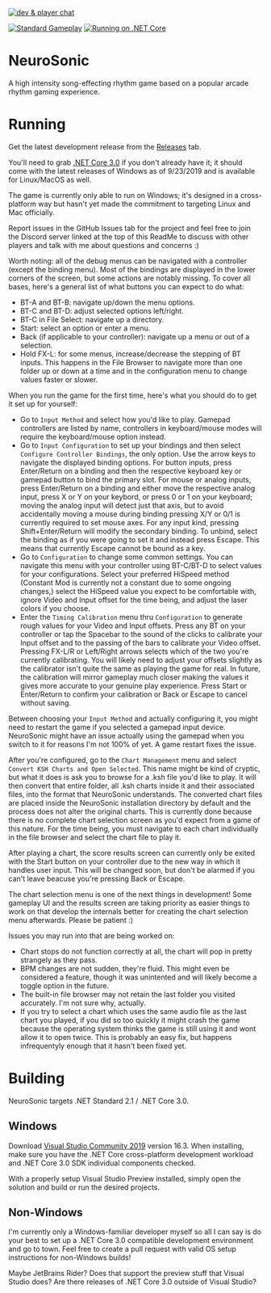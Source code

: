 [![dev & player chat](https://discordapp.com/api/guilds/594032849804591114/widget.png?style=shield)](https://discord.gg/pQkF5HM)

[![Standard Gameplay](https://img.youtube.com/vi/3X5OVUh50rA/2.jpg)](https://www.youtube.com/watch?v=3X5OVUh50rA)
[![Running on .NET Core](https://img.youtube.com/vi/I5wOUcjP_MQ/2.jpg)](https://www.youtube.com/watch?v=I5wOUcjP_MQ)

# NeuroSonic
A high intensity song-effecting rhythm game based on a popular arcade rhythm gaming experience.

# Running
Get the latest development release from the [Releases](https://github.com/audfx/neurosonic/releases) tab.

You'll need to grab [.NET Core 3.0](https://dotnet.microsoft.com/download) if you don't already have it; it should come with the latest releases of Windows as of 9/23/2019 and is available for Linux/MacOS as well.

The game is currently only able to run on Windows; it's designed in a cross-platform way but hasn't yet made the commitment to targeting Linux and Mac officially.

Report issues in the GitHub Issues tab for the project and feel free to join the Discord server linked at the top of this ReadMe to discuss with other players and talk with me about questions and concerns :)

Worth noting: all of the debug menus can be navigated with a controller (except the binding menu). Most of the bindings are displayed in the lower corners of the screen, but some actions are notably missing. To cover all bases, here's a general list of what buttons you can expect to do what:
- BT-A and BT-B: navigate up/down the menu options.
- BT-C and BT-D: adjust selected options left/right.
- BT-C in File Select: navigate up a directory.
- Start: select an option or enter a menu.
- Back (if applicable to your controller): navigate up a menu or out of a selection.
- Hold FX-L: for some menus, increase/decrease the stepping of BT inputs. This happens in the File Browser to navigate more than one folder up or down at a time and in the configuration menu to change values faster or slower.

When you run the game for the first time, here's what you should do to get it set up for yourself:
- Go to `Input Method` and select how you'd like to play. Gamepad controllers are listed by name, controllers in keyboard/mouse modes will require the keyboard/mouse option instead.
- Go to `Input Configuration` to set up your bindings and then select `Configure Controller Bindings`, the only option. Use the arrow keys to navigate the displayed binding options. For button inputs, press Enter/Return on a binding and then the respective keyboard key or gamepad button to bind the primary slot. For mouse or analog inputs, press Enter/Return on a binding and either move the respective analog input, press X or Y on your keybord, or press 0 or 1 on your keyboard; moving the analog input will detect just that axis, but to avoid accidentally moving a mouse during binding pressing X/Y or 0/1 is currently required to set mouse axes. For any input kind, pressing Shift+Enter/Return will modify the secondary binding. To unbind, select the binding as if you were going to set it and instead press Escape. This means that currently Escape cannot be bound as a key.
- Go to `Configuration` to change some common settings. You can navigate this menu with your controller using BT-C/BT-D to select values for your configurations. Select your preferred HiSpeed method (Constant Mod is currently not a constant due to some ongoing changes,) select the HiSpeed value you expect to be comfortable with, ignore Video and Input offset for the time being, and adjust the laser colors if you choose.
- Enter the `Timing Calibration` menu thru `Configuration` to generate rough values for your Video and Input offsets. Press any BT on your controller or tap the Spacebar to the sound of the clicks to calibrate your Input offset and to the passing of the bars to calibrate your Video offset. Pressing FX-L/R or Left/Right arrows selects which of the two you're currently calibrating. You will likely need to adjust your offsets slightly as the calibrator isn't quite the same as playing the game for real. In future, the calibration will mirror gameplay much closer making the values it gives more accurate to your genuine play experience. Press Start or Enter/Return to confirm your calibration or Back or Escape to cancel without saving.

Between choosing your `Input Method` and actually configuring it, you might need to restart the game if you selected a gamepad input device. NeuroSonic might have an issue actually using the gamepad when you switch to it for reasons I'm not 100% of yet. A game restart fixes the issue.

After you're configured, go to the `Chart Management` menu and select `Convert KSH Charts and Open Selected`. This name might be kind of cryptic, but what it does is ask you to browse for a .ksh file you'd like to play. It will then convert that entire folder, all .ksh charts inside it and their associated files, into the format that NeuroSonic understands. The converted chart files are placed inside the NeuroSonic installation directory by default and the process does not alter the original charts. This is currently done because there is no complete chart selection screen as you'd expect from a game of this nature. For the time being, you must navigate to each chart individually in the file browser and select the chart file to play it.

After playing a chart, the score results screen can currently only be exited with the Start button on your controller due to the new way in which it handles user input. This will be changed soon, but don't be alarmed if you can't leave beacuse you're pressing Back or Escape.

The chart selection menu is one of the next things in development! Some gameplay UI and the results screen are taking priority as easier things to work on that develop the internals better for creating the chart selection menu afterwards. Please be patient :)

Issues you may run into that are being worked on:
- Chart stops do not function correctly at all, the chart will pop in pretty strangely as they pass.
- BPM changes are not sudden, they're fluid. This might even be considered a feature, though it was unintented and will likely become a toggle option in the future.
- The built-in file browser may not retain the last folder you visited accurately. I'm not sure why, actually.
- If you try to select a chart which uses the same audio file as the last chart you played, if you did so too quickly it might crash the game because the operating system thinks the game is still using it and wont allow it to open twice. This is probably an easy fix, but happens infrequentyly enough that it hasn't been fixed yet.

# Building
NeuroSonic targets .NET Standard 2.1 / .NET Core 3.0.

## Windows
Download [Visual Studio Community 2019](https://visualstudio.microsoft.com/) version 16.3. When installing, make sure you have the .NET Core cross-platform development workload and .NET Core 3.0 SDK individual components checked.

With a properly setup Visual Studio Preview installed, simply open the solution and build or run the desired projects.

## Non-Windows
I'm currently only a Windows-familiar developer myself so all I can say is do your best to set up a .NET Core 3.0 compatible development environment and go to town. Feel free to create a pull request with valid OS setup instructions for non-Windows builds!

Maybe JetBrains Rider? Does that support the preview stuff that Visual Studio does? Are there releases of .NET Core 3.0 outside of Visual Studio?
